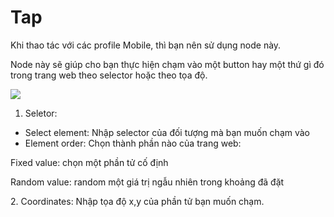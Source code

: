# Tap

Khi thao tác với các profile Mobile, thì bạn nên sử dụng node này.

Node này sẽ giúp cho bạn thực hiện chạm vào một button hay một thứ gì đó trong trang web theo selector hoặc theo tọa độ.

![](http://education.hidemium.io/wp-content/uploads/2025/05/Screenshot_2.png)

&#x20;

1. Seletor:

* Select element: Nhập selector của đối tượng mà bạn muốn chạm vào
* Element order: Chọn thành phần nào của trang web:

Fixed value: chọn một phần tử cố định

Random value: random một giá trị ngẫu nhiên trong khoảng đã đặt

2\. Coordinates: Nhập tọa độ x,y của phần tử bạn muốn chạm.
